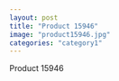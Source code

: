 ```yaml
---
layout: post
title: "Product 15946"
image: "product15946.jpg"
categories: "category1"
---
```

Product 15946
